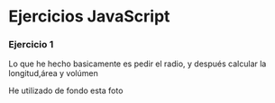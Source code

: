 <h1>Ejercicios JavaScript</h1>

<h3>Ejercicio 1</h3>
<p>Lo que he hecho basicamente es pedir el radio, y después calcular la longitud,área y volúmen</p>
<p>He utilizado de fondo esta foto</p>
<img s>
